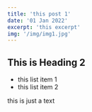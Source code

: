 ```yaml
---
title: 'this post 1'
date: '01 Jan 2022'
excerpt: 'this excerpt'
img: '/img/img1.jpg'
---
```


## This is Heading 2

- this list item 1
- this list item 2

this is just a text
